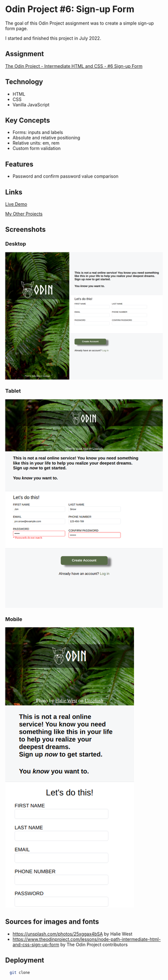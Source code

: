 # Odin Project #6: Sign-up Form

The goal of this Odin Project assignment was to create a simple sign-up form page.

I started and finished this project in July 2022.

## Assignment

[The Odin Project - Intermediate HTML and CSS - #6 Sign-up Form](https://www.theodinproject.com/lessons/node-path-intermediate-html-and-css-sign-up-form)

## Technology

- HTML
- CSS
- Vanilla JavaScript

## Key Concepts

- Forms: inputs and labels
- Absolute and relative positioning
- Relative units: em, rem
- Custom form validation

## Features

- Password and confirm password value comparison

## Links

[Live Demo](https://brightneon7631.github.io/odin-signup-form/)

[My Other Projects](https://brightneon7631.github.io/odin-scrimba-projects/)

## Screenshots

### Desktop

![Desktop Screenshot](screenshots/desktop.png)

### Tablet

![Tablet Screenshot](screenshots/tablet.png)

### Mobile

![Mobile Screenshot](screenshots/mobile.png)

## Sources for images and fonts

- https://unsplash.com/photos/25xggax4bSA by Halie West
- https://www.theodinproject.com/lessons/node-path-intermediate-html-and-css-sign-up-form by The Odin Project contributors

## Deployment

```bash
  git clone
```
